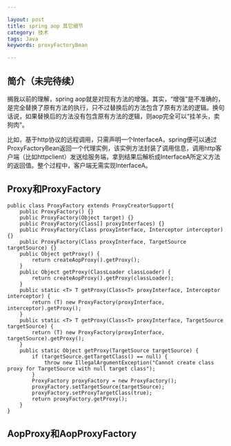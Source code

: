 ```yaml
---

layout: post
title: spring aop 其它细节
category: 技术
tags: Java
keywords: proxyFactoryBean

---
```


## 简介（未完待续）

搁我以前的理解，spring aop就是对现有方法的增强。其实，“增强”是不准确的，是完全替换了原有方法的执行，只不过替换后的方法包含了原有方法的逻辑。换句话说，如果替换后的方法没有包含原有方法的逻辑，则aop完全可以“挂羊头，卖狗肉”。

比如，基于http协议的远程调用，只需声明一个InterfaceA，spring便可以通过ProxyFactoryBean返回一个代理实例，该实例方法封装了调用信息，调用http客户端（比如httpclient）发送给服务端，拿到结果后解析成InterfaceA所定义方法的返回值。整个过程中，客户端无需实现InterfaceA。

## Proxy和ProxyFactory

    public class ProxyFactory extends ProxyCreatorSupport{
        public ProxyFactory() {}
        public ProxyFactory(Object target) {}
        public ProxyFactory(Class[] proxyInterfaces) {}
        public ProxyFactory(Class proxyInterface, Interceptor interceptor) {}
        public ProxyFactory(Class proxyInterface, TargetSource targetSource) {}
        public Object getProxy() {
            return createAopProxy().getProxy();
        }
        public Object getProxy(ClassLoader classLoader) {
            return createAopProxy().getProxy(classLoader);
        }
        public static <T> T getProxy(Class<T> proxyInterface, Interceptor interceptor) {
            return (T) new ProxyFactory(proxyInterface, interceptor).getProxy();
        }
        public static <T> T getProxy(Class<T> proxyInterface, TargetSource targetSource) {
            return (T) new ProxyFactory(proxyInterface, targetSource).getProxy();
        }
        public static Object getProxy(TargetSource targetSource) {
            if (targetSource.getTargetClass() == null) {
                throw new IllegalArgumentException("Cannot create class proxy for TargetSource with null target class");
            }
            ProxyFactory proxyFactory = new ProxyFactory();
            proxyFactory.setTargetSource(targetSource);
            proxyFactory.setProxyTargetClass(true);
            return proxyFactory.getProxy();
        }
    }

## AopProxy和AopProxyFactory



